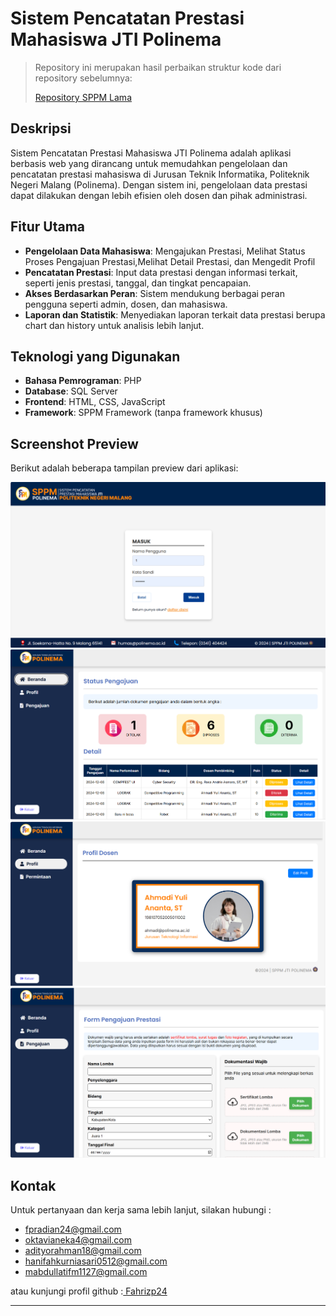 # Sistem Pencatatan Prestasi Mahasiswa JTI Polinema

> Repository ini merupakan hasil perbaikan struktur kode dari repository sebelumnya:
> 
> [Repository SPPM Lama](https://github.com/Fahrizp24/SistemPrestasiJTIPolinema.git)

## Deskripsi
Sistem Pencatatan Prestasi Mahasiswa JTI Polinema adalah aplikasi berbasis web yang dirancang untuk memudahkan pengelolaan dan pencatatan prestasi mahasiswa di Jurusan Teknik Informatika, Politeknik Negeri Malang (Polinema). Dengan sistem ini, pengelolaan data prestasi dapat dilakukan dengan lebih efisien oleh dosen dan pihak administrasi.

## Fitur Utama
- **Pengelolaan Data Mahasiswa**: Mengajukan Prestasi, Melihat Status Proses Pengajuan Prestasi,Melihat Detail Prestasi, dan Mengedit Profil
- **Pencatatan Prestasi**: Input data prestasi dengan informasi terkait, seperti jenis prestasi, tanggal, dan tingkat pencapaian.
- **Akses Berdasarkan Peran**: Sistem mendukung berbagai peran pengguna seperti admin, dosen, dan mahasiswa.
- **Laporan dan Statistik**: Menyediakan laporan terkait data prestasi berupa chart dan history untuk analisis lebih lanjut.
  
## Teknologi yang Digunakan
- **Bahasa Pemrograman**: PHP
- **Database**: SQL Server
- **Frontend**: HTML, CSS, JavaScript
- **Framework**: SPPM Framework (tanpa framework khusus)


## Screenshot Preview
Berikut adalah beberapa tampilan preview dari aplikasi:

![Preview 1](git/image/Login.png)
![Preview 2](git/image/Beranda.png)
![Preview 3](git/image/Profil.png)
![Preview 4](git/image/Pengajuan.png)
## Kontak
Untuk pertanyaan dan kerja sama lebih lanjut, silakan hubungi :
- fpradian24@gmail.com 
- oktavianeka4@gmail.com
- adityorahman18@gmail.com 
- hanifahkurniasari0512@gmail.com 
- mabdullatifm1127@gmail.com

atau kunjungi profil github :[ Fahrizp24](https://github.com/Fahrizp24)

---


